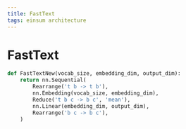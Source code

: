 ```yaml
---
title: FastText
tags: einsum architecture
---
```


# FastText

```python
def FastTextNew(vocab_size, embedding_dim, output_dim):
    return nn.Sequential(
        Rearrange('t b -> t b'),
        nn.Embedding(vocab_size, embedding_dim),
        Reduce('t b c -> b c', 'mean'),
        nn.Linear(embedding_dim, output_dim),
        Rearrange('b c -> b c'),
    )
```


































